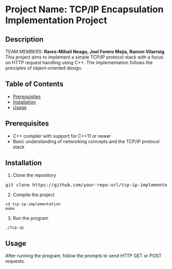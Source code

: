 <div class="markdown prose w-full break-words dark:prose-invert light"><h1>Project Name: TCP/IP Encapsulation Implementation Project</h1><h2>Description</h2><p>TEAM MEMBERS: <b>Rares-Mihail Neagu, Joel Forero Mejia, Ramon Vilarroig</b></br> This project aims to implement a simple TCP/IP protocol stack with a focus on HTTP request handling using C++. The implementation follows the principles of object-oriented design.</p><h2>Table of Contents</h2><ul><li><a href="#prerequisites" target="_new">Prerequisites</a></li><li><a href="#installation" target="_new">Installation</a></li><li><a href="#usage" target="_new">Usage</a></li></ul><h2>Prerequisites</h2><ul><li>C++ compiler with support for C++11 or newer</li><li>Basic understanding of networking concepts and the TCP/IP protocol stack</li></ul><h2>Installation</h2><ol><li>Clone the repository</li></ol><pre><div class="bg-black rounded-md mb-4"><div class="flex items-center relative text-gray-200 bg-gray-800 px-4 py-2 text-xs font-sans justify-between rounded-t-md">git <span class="hljs-built_in">clone</span> https://github.com/your-repo-url/tcp-ip-implementation.git
</code></div></div></pre><ol start="2"><li>Compile the project</li></ol><pre><div class="bg-black rounded-md mb-4"><div class="flex items-center relative text-gray-200 bg-gray-800 px-4 py-2 text-xs font-sans justify-between rounded-t-md"></div><div class="p-4 overflow-y-auto"><code class="!whitespace-pre hljs language-bash"><span class="hljs-built_in">cd</span> tcp-ip-implementation
make
</code></div></div></pre><ol start="3"><li>Run the program</li></ol><pre><div class="bg-black rounded-md mb-4"><div class="flex items-center relative text-gray-200 bg-gray-800 px-4 py-2 text-xs font-sans justify-between rounded-t-md"></div><div class="p-4 overflow-y-auto"><code class="!whitespace-pre hljs language-bash">./tcp-ip
</code></div></div></pre><h2>Usage</h2><p>After running the program, follow the prompts to send HTTP GET or POST requests.</p>

